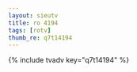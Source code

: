 ```yaml
--- 
layout: sieutv
title: ro 4194
tags: [rotv]
thumb_re: q7t14194
---
```

{% include tvadv key="q7t14194" %} 
